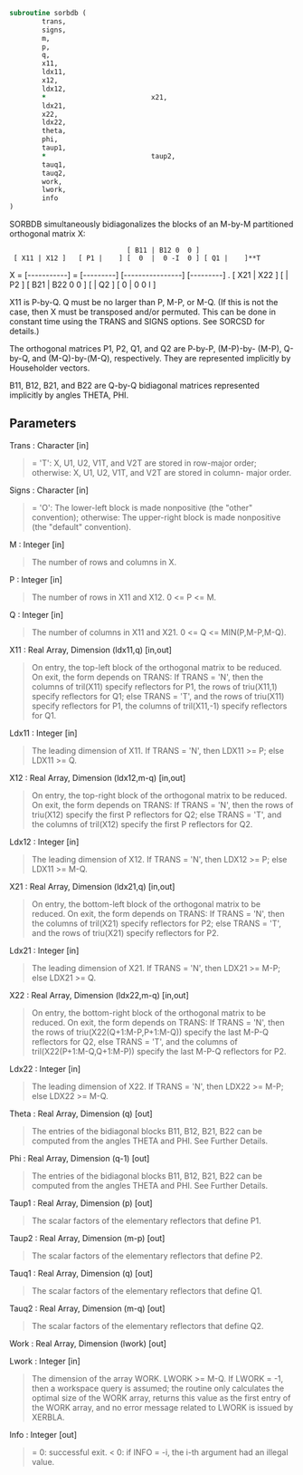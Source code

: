 ```fortran
subroutine sorbdb (
		trans,
		signs,
		m,
		p,
		q,
		x11,
		ldx11,
		x12,
		ldx12,
		*                          x21,
		ldx21,
		x22,
		ldx22,
		theta,
		phi,
		taup1,
		*                          taup2,
		tauq1,
		tauq2,
		work,
		lwork,
		info
)
```

 SORBDB simultaneously bidiagonalizes the blocks of an M-by-M
 partitioned orthogonal matrix X:

                                 [ B11 | B12 0  0 ]
     [ X11 | X12 ]   [ P1 |    ] [  0  |  0 -I  0 ] [ Q1 |    ]**T
 X = [-----------] = [---------] [----------------] [---------]   .
     [ X21 | X22 ]   [    | P2 ] [ B21 | B22 0  0 ] [    | Q2 ]
                                 [  0  |  0  0  I ]

 X11 is P-by-Q. Q must be no larger than P, M-P, or M-Q. (If this is
 not the case, then X must be transposed and/or permuted. This can be
 done in constant time using the TRANS and SIGNS options. See SORCSD
 for details.)

 The orthogonal matrices P1, P2, Q1, and Q2 are P-by-P, (M-P)-by-
 (M-P), Q-by-Q, and (M-Q)-by-(M-Q), respectively. They are
 represented implicitly by Householder vectors.

 B11, B12, B21, and B22 are Q-by-Q bidiagonal matrices represented
 implicitly by angles THETA, PHI.

## Parameters
Trans : Character [in]
> = 'T':      X, U1, U2, V1T, and V2T are stored in row-major
> order;
> otherwise:  X, U1, U2, V1T, and V2T are stored in column-
> major order.

Signs : Character [in]
> = 'O':      The lower-left block is made nonpositive (the
> "other" convention);
> otherwise:  The upper-right block is made nonpositive (the
> "default" convention).

M : Integer [in]
> The number of rows and columns in X.

P : Integer [in]
> The number of rows in X11 and X12. 0 <= P <= M.

Q : Integer [in]
> The number of columns in X11 and X21. 0 <= Q <=
> MIN(P,M-P,M-Q).

X11 : Real Array, Dimension (ldx11,q) [in,out]
> On entry, the top-left block of the orthogonal matrix to be
> reduced. On exit, the form depends on TRANS:
> If TRANS = 'N', then
> the columns of tril(X11) specify reflectors for P1,
> the rows of triu(X11,1) specify reflectors for Q1;
> else TRANS = 'T', and
> the rows of triu(X11) specify reflectors for P1,
> the columns of tril(X11,-1) specify reflectors for Q1.

Ldx11 : Integer [in]
> The leading dimension of X11. If TRANS = 'N', then LDX11 >=
> P; else LDX11 >= Q.

X12 : Real Array, Dimension (ldx12,m-q) [in,out]
> On entry, the top-right block of the orthogonal matrix to
> be reduced. On exit, the form depends on TRANS:
> If TRANS = 'N', then
> the rows of triu(X12) specify the first P reflectors for
> Q2;
> else TRANS = 'T', and
> the columns of tril(X12) specify the first P reflectors
> for Q2.

Ldx12 : Integer [in]
> The leading dimension of X12. If TRANS = 'N', then LDX12 >=
> P; else LDX11 >= M-Q.

X21 : Real Array, Dimension (ldx21,q) [in,out]
> On entry, the bottom-left block of the orthogonal matrix to
> be reduced. On exit, the form depends on TRANS:
> If TRANS = 'N', then
> the columns of tril(X21) specify reflectors for P2;
> else TRANS = 'T', and
> the rows of triu(X21) specify reflectors for P2.

Ldx21 : Integer [in]
> The leading dimension of X21. If TRANS = 'N', then LDX21 >=
> M-P; else LDX21 >= Q.

X22 : Real Array, Dimension (ldx22,m-q) [in,out]
> On entry, the bottom-right block of the orthogonal matrix to
> be reduced. On exit, the form depends on TRANS:
> If TRANS = 'N', then
> the rows of triu(X22(Q+1:M-P,P+1:M-Q)) specify the last
> M-P-Q reflectors for Q2,
> else TRANS = 'T', and
> the columns of tril(X22(P+1:M-Q,Q+1:M-P)) specify the last
> M-P-Q reflectors for P2.

Ldx22 : Integer [in]
> The leading dimension of X22. If TRANS = 'N', then LDX22 >=
> M-P; else LDX22 >= M-Q.

Theta : Real Array, Dimension (q) [out]
> The entries of the bidiagonal blocks B11, B12, B21, B22 can
> be computed from the angles THETA and PHI. See Further
> Details.

Phi : Real Array, Dimension (q-1) [out]
> The entries of the bidiagonal blocks B11, B12, B21, B22 can
> be computed from the angles THETA and PHI. See Further
> Details.

Taup1 : Real Array, Dimension (p) [out]
> The scalar factors of the elementary reflectors that define
> P1.

Taup2 : Real Array, Dimension (m-p) [out]
> The scalar factors of the elementary reflectors that define
> P2.

Tauq1 : Real Array, Dimension (q) [out]
> The scalar factors of the elementary reflectors that define
> Q1.

Tauq2 : Real Array, Dimension (m-q) [out]
> The scalar factors of the elementary reflectors that define
> Q2.

Work : Real Array, Dimension (lwork) [out]

Lwork : Integer [in]
> The dimension of the array WORK. LWORK >= M-Q.
> If LWORK = -1, then a workspace query is assumed; the routine
> only calculates the optimal size of the WORK array, returns
> this value as the first entry of the WORK array, and no error
> message related to LWORK is issued by XERBLA.

Info : Integer [out]
> = 0:  successful exit.
> < 0:  if INFO = -i, the i-th argument had an illegal value.

